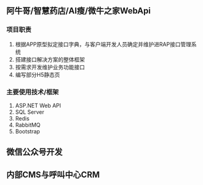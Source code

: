 ## 阿牛哥/智慧药店/AI瘦/微牛之家WebApi
### 项目职责
1. 根据APP原型拟定接口字典，与客户端开发人员确定并维护进RAP接口管理系统
2. 搭建接口解决方案的整体框架
3. 按需求开发维护业务功能接口
4. 编写部分H5静态页

### 主要使用技术/框架
1. ASP.NET Web API
2. SQL Server
3. Redis
4. RabbitMQ
5. Bootstrap


## 微信公众号开发

## 内部CMS与呼叫中心CRM